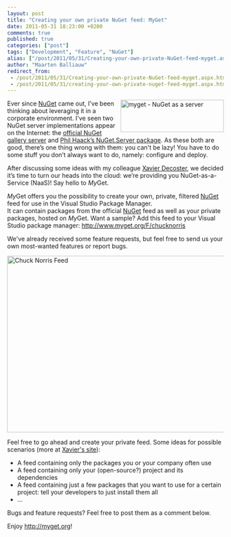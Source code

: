 ```yaml
---
layout: post
title: "Creating your own private NuGet feed: MyGet"
date: 2011-05-31 18:23:00 +0200
comments: true
published: true
categories: ["post"]
tags: ["Development", "Feature", "NuGet"]
alias: ["/post/2011/05/31/Creating-your-own-private-NuGet-feed-myget.aspx", "/post/2011/05/31/creating-your-own-private-nuget-feed-myget.aspx"]
author: "Maarten Balliauw"
redirect_from:
 - /post/2011/05/31/Creating-your-own-private-NuGet-feed-myget.aspx.html
 - /post/2011/05/31/creating-your-own-private-nuget-feed-myget.aspx.html
---
```


<p><a href="http://blog.maartenballiauw.be/images/image_116.png"><img style="background-image: none; margin: 0px 0px 0px 5px; padding-left: 0px; padding-right: 0px; display: inline; float: right; padding-top: 0px; border-width: 0px;" title="myget - NuGet as a server" src="http://blog.maartenballiauw.be/images/image_thumb_86.png" alt="myget - NuGet as a server" width="240" height="75" align="right" border="0"></a>Ever since <a href="http://www.nuget.org">NuGet</a> came out, I’ve been thinking about leveraging it in a corporate environment. I've seen two NuGet server implementations appear on the Internet: the <a href="http://docs.nuget.org/docs/contribute/setting-up-a-local-gallery">official NuGet gallery server</a> and <a href="http://www.nuget.org/List/Packages/NuGet.Server">Phil Haack’s NuGet.Server package</a>. As these both are good, there’s one thing wrong with them: you can't be lazy! You have to do some stuff you don’t always want to do, namely: configure and deploy.</p>
<p>After discussing some ideas with my colleague <a href="http://www.xavierdecoster.com/post/2011/05/31/Announcing-MyGet.aspx">Xavier Decoster</a>, we decided it’s time to turn our heads into the cloud: we’re providing you NuGet-as-a-Service (NaaS)! Say hello to <em>My</em>Get.</p>
<p><em>My</em>Get offers you the possibility to create your own, private, filtered <a href="http://nuget.org">NuGet</a> feed for use in the Visual Studio Package Manager. <br>It can contain packages from the official <a href="http://nuget.org">NuGet</a> feed as well as your private packages, hosted on <em>My</em>Get. Want a sample? Add this feed to your Visual Studio package manager: <a title="http://www.myget.org/F/chucknorris" href="http://www.myget.org/F/chucknorris" target="_blank">http://www.myget.org/F/chucknorris</a></p>
<p>We've already received some feature requests, but feel free to send us your own most-wanted features or report bugs.&nbsp;</p>
<p><a href="http://blog.maartenballiauw.be/images/image_117.png"><img style="background-image: none; padding-left: 0px; padding-right: 0px; display: block; float: none; margin-left: auto; margin-right: auto; padding-top: 0px; border-width: 0px;" title="Chuck Norris Feed" src="http://blog.maartenballiauw.be/images/image_thumb_87.png" alt="Chuck Norris Feed" width="644" height="410" border="0"></a></p>
<p>Feel free to go ahead and create your private feed. Some ideas for possible scenarios (more at <a href="http://www.xavierdecoster.com/post/2011/05/31/Announcing-MyGet.aspx">Xavier's site</a>):</p>
<ul>
<li>A feed containing only the packages you or your company often use</li>
<li>A feed containing only your (open-source?) project and its dependencies</li>
<li>A feed containing just a few packages that you want to use for a certain project: tell your developers to just install them all</li>
<li>…</li>
</ul>
<p>Bugs and feature requests? Feel free to post them as a comment below.&nbsp;</p>
<p>Enjoy <a href="http://myget.org">http://myget.org</a>!</p>

